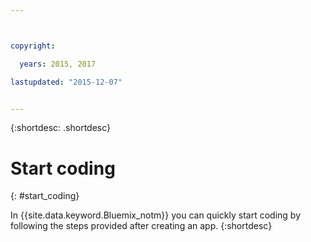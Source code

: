 ```yaml
---



copyright:

  years: 2015, 2017

lastupdated: "2015-12-07"


---
```


{:shortdesc: .shortdesc}

# Start coding
{: #start_coding}

In {{site.data.keyword.Bluemix_notm}} you can quickly start coding by following the steps provided after creating an app.
{:shortdesc}
